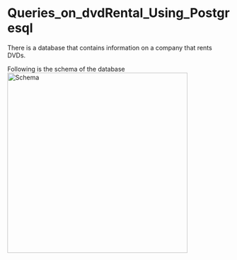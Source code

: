 # Queries_on_dvdRental_Using_Postgresql
There is a database that contains information on a company that rents DVDs.

Following is the schema of the database 
<img width="407" alt="Schema" src="https://user-images.githubusercontent.com/22495927/137622462-a3d7c2c8-743b-4345-a2ea-dea3307d0ef0.png">

